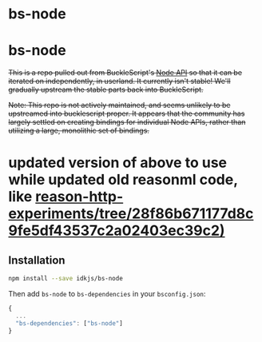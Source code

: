# bs-node

# bs-node

~~This is a repo pulled out from BuckleScript's [Node API](https://bucklescript.github.io/bucklescript/api/Node.html) so that it can be iterated on independently, in userland. It currently isn't stable! We'll gradually upstream the stable parts back into BuckleScript.~~

~~Note: This repo is not actively maintained, and seems unlikely to be upstreamed into bucklescript proper. It appears that the community has largely settled on creating bindings for individual Node APIs, rather than utilizing a large, monolithic set of bindings.~~

# updated version of above to use while updated old reasonml code, like [reason-http-experiments/tree/28f86b671177d8c9fe5df43537c2a02403ec39c2)](https://github.com/MeridianPartners/reason-http-experiments/tree/28f86b671177d8c9fe5df43537c2a02403ec39c2)
## Installation

```sh
npm install --save idkjs/bs-node
```

Then add `bs-node` to `bs-dependencies` in your `bsconfig.json`:
```js
{
  ...
  "bs-dependencies": ["bs-node"]
}
```
